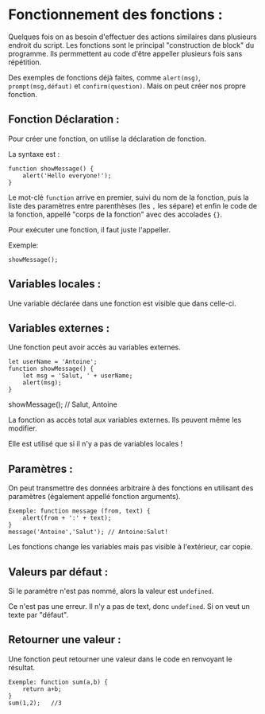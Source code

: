 # Fonctionnement des fonctions :

Quelques fois on as besoin d'effectuer des actions similaires dans plusieurs endroit du script. Les fonctions sont le principal "construction de block" du programme. Ils permmettent au code d'être appeller plusieurs fois sans répétition.

Des exemples de fonctions déjà faites, comme `alert(msg)`, `prompt(msg,défaut)` et `confirm(question)`. Mais on peut créer nos propre fonction.

## Fonction Déclaration :

Pour créer une fonction, on utilise la déclaration de fonction.

La syntaxe est :

```
function showMessage() {
    alert('Hello everyone!');
}
```

Le mot-clé `function` arrive en premier, suivi du nom de la fonction, puis la liste des paramètres entre parenthèses (les `,` les sépare) et enfin le code de la fonction, appellé "corps de la fonction" avec des accolades `{}`.

Pour exécuter une fonction, il faut juste l'appeller.

Exemple:

```
showMessage();
```

## Variables locales :

Une variable déclarée dans une fonction est visible que dans celle-ci.

## Variables externes :

Une fonction peut avoir accès au variables externes.

```
let userName = 'Antoine';
function showMessage() {
    let msg = 'Salut, ' + userName;
    alert(msg);
}
```

showMessage(); // Salut, Antoine

La fonction as accès total aux variables externes. Ils peuvent même les modifier.

Elle est utilisé que si il n'y a pas de variables locales !

## Paramètres :

On peut transmettre des données arbitraire à des fonctions en utilisant des paramètres (également appellé fonction arguments).

```
Exemple: function message (from, text) {
    alert(from + ':' + text);
}
message('Antoine','Salut'); // Antoine:Salut!
```

Les fonctions change les variables mais pas visible à l'extérieur, car copie.

## Valeurs par défaut :

Si le paramètre n'est pas nommé, alors la valeur est `undefined`.

Ce n'est pas une erreur. Il n'y a pas de text, donc `undefined`. Si on veut un texte par "défaut".

## Retourner une valeur :

Une fonction peut retourner une valeur dans le code en renvoyant le résultat.

```
Exemple: function sum(a,b) {
    return a+b;
}
sum(1,2);   //3
```
